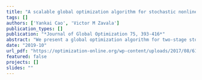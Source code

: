 ```yaml
---
title: "A scalable global optimization algorithm for stochastic nonlinear programs"
tags: []
authors: ['Yankai Cao', 'Victor M Zavala']
publication_types: []
publication: "*Journal of Global Optimization 75, 393-416*"
abstract: "We present a global optimization algorithm for two-stage stochastic nonlinear programs (NLPs). The algorithm uses a tailored reduced-space spatial branch and bound (BB) strategy to exploit the nearly decomposable structure of the problem. At each node in the BB scheme, a lower bound is constructed by relaxing the so-called non-anticipativity constraints and an upper bound is constructed by fixing the first-stage variables to the current candidate solution. A key advantage of this approach is that both lower and upper bounds can be computed by solving individual scenario subproblems. Another key property of this approach is that it only needs to perform branching on the first-stage variables to guarantee convergence (branching on the second-stage variables is performed implicitly during the computation of lower and upper bounds). Notably, convergence results for this scheme also hold for two-stage stochastic MINLPs with mixed-integer first-stage variables and continuous recourse variables. We present a serial implementation of the algorithm in Julia, that we call SNGO. The implementation is interfaced to the structured modeling language Plasmo.jl, which facilitates benchmarking and model processing. Our implementation incorporates typical features that help accelerate the BB search such as LP-based lower bounding techniques, local search-based upper bounding techniques, and relaxation-based bounds tightening techniques. These strategies require the solution of extensive forms of the stochastic program but can potentially be solved using structured interior-point solvers (when the problem is an NLP). Numerical experiments are performed for a controller tuning formulation, a parameter estimation formulation for microbial growth models, and a stochastic test set from GLOBALlib. We compare the computational results against SCIP and demonstrate that the proposed approach achieves significant speedups."
date: "2019-10"
url_pdf: "https://optimization-online.org/wp-content/uploads/2017/08/6164.pdf"
featured: false
projects: []
slides: ""
---
```

